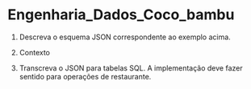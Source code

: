 # Engenharia_Dados_Coco_bambu

1. Descreva o esquema JSON correspondente ao exemplo acima.

  
2. Contexto
3. Transcreva o JSON para tabelas SQL. A implementação deve fazer sentido para operações de restaurante.
